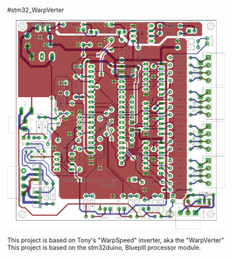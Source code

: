 #stm32_WarpVerter

![stm32WarpVerter](stm32_Warpverter.png)

This project is based on Tony's "WarpSpeed" inverter, aka the "WarpVerter"
This project is based on the stm32duino, Bluepill processor module.
